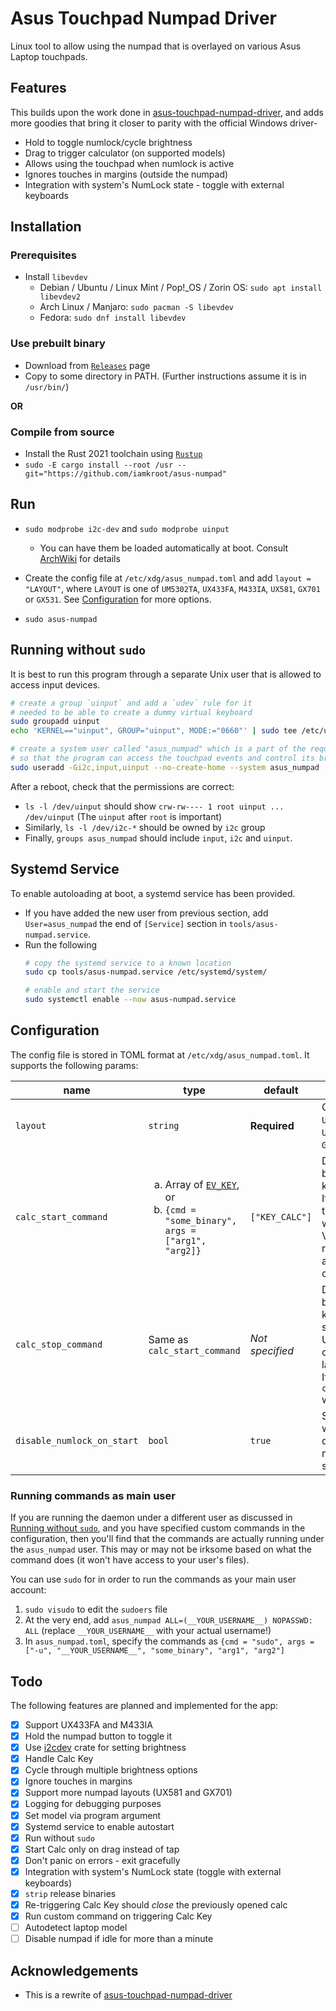# Asus Touchpad Numpad Driver

Linux tool to allow using the numpad that is overlayed on various Asus Laptop touchpads.

## Features
This builds upon the work done in [asus-touchpad-numpad-driver](https://github.com/mohamed-badaoui/asus-touchpad-numpad-driver), and adds more goodies that bring it closer to parity with the official Windows driver-
* Hold to toggle numlock/cycle brightness
* Drag to trigger calculator (on supported models)
* Allows using the touchpad when numlock is active
* Ignores touches in margins (outside the numpad)
* Integration with system's NumLock state - toggle with external keyboards

## Installation
### Prerequisites
* Install `libevdev`
    * Debian / Ubuntu / Linux Mint / Pop!\_OS / Zorin OS: `sudo apt install libevdev2`
    * Arch Linux / Manjaro: `sudo pacman -S libevdev`
    * Fedora: `sudo dnf install libevdev`

### Use prebuilt binary
* Download from [`Releases`](https://github.com/iamkroot/asus-numpad/releases) page
* Copy to some directory in PATH. (Further instructions assume it is in `/usr/bin/`)

**OR**

### Compile from source
* Install the Rust 2021 toolchain using [`Rustup`](https://rustup.rs)
* `sudo -E cargo install --root /usr --git="https://github.com/iamkroot/asus-numpad"`

## Run
* `sudo modprobe i2c-dev` and `sudo modprobe uinput`
    * You can have them be loaded automatically at boot. Consult [ArchWiki](https://wiki.archlinux.org/title/Kernel_module#Automatic_module_loading_with_systemd) for details
* Create the config file at `/etc/xdg/asus_numpad.toml` and add `layout = "LAYOUT"`, where `LAYOUT` is one of `UM5302TA`, `UX433FA`, `M433IA`, `UX581`, `GX701` or `GX531`. See [Configuration](#Configuration) for more options.

* `sudo asus-numpad`

## Running without `sudo`
It is best to run this program through a separate Unix user that is allowed to access input devices.
```bash
# create a group `uinput` and add a `udev` rule for it
# needed to be able to create a dummy virtual keyboard
sudo groupadd uinput
echo 'KERNEL=="uinput", GROUP="uinput", MODE:="0660"' | sudo tee /etc/udev/rules.d/99-input.rules

# create a system user called "asus_numpad" which is a part of the required groups,
# so that the program can access the touchpad events and control its brightness
sudo useradd -Gi2c,input,uinput --no-create-home --system asus_numpad
```

After a reboot, check that the permissions are correct:
* `ls -l /dev/uinput` should show `crw-rw---- 1 root uinput ... /dev/uinput` (The `uinput` after `root` is important)
* Similarly, `ls -l /dev/i2c-*` should be owned by `i2c` group
* Finally, `groups asus_numpad` should include `input`, `i2c` and `uinput`.

## Systemd Service
To enable autoloading at boot, a systemd service has been provided.
* If you have added the new user from previous section, add `User=asus_numpad` the end of `[Service]` section in `tools/asus-numpad.service`.
* Run the following
    ```bash
    # copy the systemd service to a known location
    sudo cp tools/asus-numpad.service /etc/systemd/system/

    # enable and start the service
    sudo systemctl enable --now asus-numpad.service
    ```

## Configuration
The config file is stored in TOML format at `/etc/xdg/asus_numpad.toml`. It supports the following params:

name | type | default | desc
--- | --- | --- | ---
`layout` | `string` | **Required** | One of `UM5302TA`, `UX433FA`, `M433IA`, `UX581`, `GX701` or `GX531`.
`calc_start_command` | <ol type="a"><li> Array of [`EV_KEY`](https://docs.rs/evdev-rs/latest/evdev_rs/enums/enum.EV_KEY.html), or </li> <li> `{cmd = "some_binary", args = ["arg1", "arg2]}` </li> | `["KEY_CALC"]` | Defines what is to be done when calc key is dragged. <br> If variant `a` is used, the specified keys will be pressed. Variant `b` allows running an arbitrary command. 
`calc_stop_command` | Same as `calc_start_command` | _Not specified_ | Defines what is to be done when calc key is dragged the second time. Useful for closing/killing a launched process. If not specified, the `calc_start_command` will be triggered. 
`disable_numlock_on_start` | `bool` | `true` | Specifies whether we should deactivate the numlock when starting up.

### Running commands as main user
If you are running the daemon under a different user as discussed in [Running without `sudo`](#running-without-sudo), and you have specified custom commands in the configuration, then you'll find that the commands are actually running under the `asus_numpad` user. This may or may not be irksome based on what the command does (it won't have access to your user's files).

You can use `sudo` for in order to run the commands as your main user account:
1. `sudo visudo` to edit the `sudoers` file
2. At the very end, add `asus_numpad ALL=(__YOUR_USERNAME__) NOPASSWD: ALL` (replace `__YOUR_USERNAME__` with your actual username!)
3. In `asus_numpad.toml`, specify the commands as `{cmd = "sudo", args = ["-u", "__YOUR_USERNAME__", "some_binary", "arg1", "arg2"]`

## Todo

The following features are planned and implemented for the app:
* [x] Support UX433FA and M433IA
* [x] Hold the numpad button to toggle it
* [x] Use [i2cdev](https://crates.io/crates/i2cdev) crate for setting brightness
* [x] Handle Calc Key
* [x] Cycle through multiple brightness options
* [x] Ignore touches in margins
* [x] Support more numpad layouts (UX581 and GX701)
* [x] Logging for debugging purposes
* [x] Set model via program argument
* [x] Systemd service to enable autostart
* [x] Run without `sudo`
* [x] Start Calc only on drag instead of tap
* [x] Don't panic on errors - exit gracefully
* [x] Integration with system's NumLock state (toggle with external keyboards)
* [x] `strip` release binaries
* [x] Re-triggering Calc Key should _close_ the previously opened calc
* [x] Run custom command on triggering Calc Key
* [ ] Autodetect laptop model
* [ ] Disable numpad if idle for more than a minute

## Acknowledgements
* This is a rewrite of [asus-touchpad-numpad-driver](https://github.com/mohamed-badaoui/asus-touchpad-numpad-driver)
